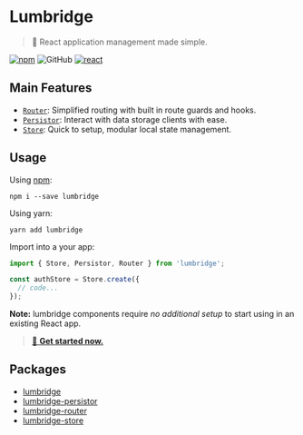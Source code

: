 # Lumbridge

> 🏰 React application management made simple.

[![npm](https://img.shields.io/npm/v/lumbridge.svg)](https://www.npmjs.com/package/lumbridge) ![GitHub](https://img.shields.io/github/license/mashape/apistatus.svg) [![react](https://img.shields.io/badge/framework-react-blue.svg)](https://github.com/facebook/react)

## Main Features

- [`Router`](https://github.com/jackrobertscott/lumbridge/tree/master/packages/lumbridge-router): Simplified routing with built in route guards and hooks.
- [`Persistor`](https://github.com/jackrobertscott/lumbridge/tree/master/packages/lumbridge-persistor): Interact with data storage clients with ease.
- [`Store`](https://github.com/jackrobertscott/lumbridge/tree/master/packages/lumbridge-store): Quick to setup, modular local state management.

## Usage

Using [npm](https://www.npmjs.com/package/lumbridge):

```shell
npm i --save lumbridge
```

Using yarn:

```shell
yarn add lumbridge
```

Import into a your app:

```js
import { Store, Persistor, Router } from 'lumbridge';

const authStore = Store.create({
  // code...
});
```

**Note:** lumbridge components require *no additional setup* to start using in an existing React app.

> [🚩 **Get started now.**](https://github.com/jackrobertscott/lumbridge/tree/master/packages/lumbridge)

## Packages

- [lumbridge](https://github.com/jackrobertscott/lumbridge/tree/master/packages/lumbridge)
- [lumbridge-persistor](https://github.com/jackrobertscott/lumbridge/tree/master/packages/lumbridge-persistor)
- [lumbridge-router](https://github.com/jackrobertscott/lumbridge/tree/master/packages/lumbridge-router)
- [lumbridge-store](https://github.com/jackrobertscott/lumbridge/tree/master/packages/lumbridge-store)
